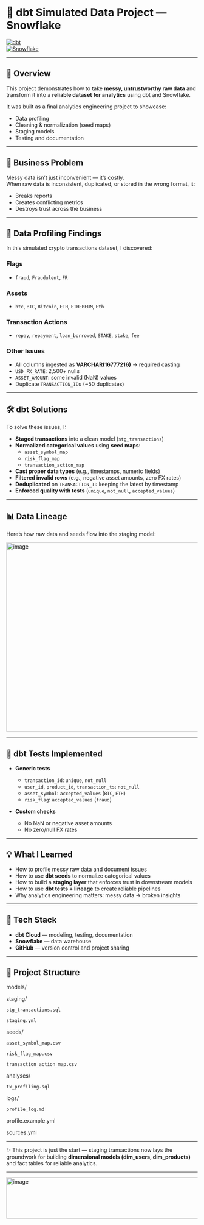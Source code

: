 # 🧹 dbt Simulated Data Project — Snowflake  

[![dbt](https://img.shields.io/badge/dbt-analytics--engineering-orange)]()  
[![Snowflake](https://img.shields.io/badge/Snowflake-Data--Warehouse-blue)]()  

---

## 📌 Overview  
This project demonstrates how to take **messy, untrustworthy raw data** and transform it into a **reliable dataset for analytics** using dbt and Snowflake.  

It was built as a final analytics engineering project to showcase:  
-  Data profiling  
-  Cleaning & normalization (seed maps)  
-  Staging models  
-  Testing and documentation  

---

## 🚨 Business Problem  
Messy data isn’t just inconvenient — it’s costly.  
When raw data is inconsistent, duplicated, or stored in the wrong format, it:  

-  Breaks reports  
-  Creates conflicting metrics  
-  Destroys trust across the business  

---

## 🔎 Data Profiling Findings  

In this simulated crypto transactions dataset, I discovered:  

### Flags  
- `fraud`, `Fraudulent`, `FR`  

### Assets  
- `btc`, `BTC`, `Bitcoin`, `ETH`, `ETHEREUM`, `Eth`  

### Transaction Actions  
- `repay`, `repayment`, `loan_borrowed`, `STAKE`, `stake`, `fee`  

### Other Issues  
- All columns ingested as **VARCHAR(16777216)** → required casting  
- `USD_FX_RATE`: 2,500+ nulls  
- `ASSET_AMOUNT`: some invalid (NaN) values  
- Duplicate `TRANSACTION_ID`s (~50 duplicates)  

---

## 🛠️ dbt Solutions  

To solve these issues, I:  

- **Staged transactions** into a clean model (`stg_transactions`)  
- **Normalized categorical values** using **seed maps**:  
  - `asset_symbol_map`  
  - `risk_flag_map`  
  - `transaction_action_map`  
- **Cast proper data types** (e.g., timestamps, numeric fields)  
- **Filtered invalid rows** (e.g., negative asset amounts, zero FX rates)  
- **Deduplicated** on `TRANSACTION_ID` keeping the latest by timestamp  
- **Enforced quality with tests** (`unique`, `not_null`, `accepted_values`)  

---

## 📊 Data Lineage  

Here’s how raw data and seeds flow into the staging model:  

<img width="847" height="497" alt="image" src="https://github.com/user-attachments/assets/3b65be42-6978-4f88-8e51-42425d222032" />


---

## 🧪 dbt Tests Implemented  

- **Generic tests**  
  - `transaction_id`: `unique`, `not_null`  
  - `user_id`, `product_id`, `transaction_ts`: `not_null`  
  - `asset_symbol`: `accepted_values` (`BTC`, `ETH`)  
  - `risk_flag`: `accepted_values` (`fraud`)  

- **Custom checks**  
  - No NaN or negative asset amounts  
  - No zero/null FX rates  

---

## 💡 What I Learned  

- How to profile messy raw data and document issues  
- How to use **dbt seeds** to normalize categorical values  
- How to build a **staging layer** that enforces trust in downstream models  
- How to use **dbt tests + lineage** to create reliable pipelines  
- Why analytics engineering matters: messy data → broken insights  

---

## 🚀 Tech Stack  

- **dbt Cloud** — modeling, testing, documentation  
- **Snowflake** — data warehouse  
- **GitHub** — version control and project sharing  

---

## 📂 Project Structure  

models/

  staging/
  
    stg_transactions.sql
    
    staging.yml
    
seeds/

    asset_symbol_map.csv
  
    risk_flag_map.csv
  
    transaction_action_map.csv
  
analyses/

    tx_profiling.sql
  
logs/

    profile_log.md
  
profile.example.yml

sources.yml

---

✨ This project is just the start — staging transactions now lays the groundwork for building **dimensional models (dim_users, dim_products)** and fact tables for reliable analytics.  

--- 
<img width="732" height="108" alt="image" src="https://github.com/user-attachments/assets/88653994-4502-43d5-b6f7-950043252f95" />
